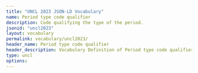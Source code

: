 ```yaml
---
title: "UNCL 2023 JSON-LD Vocabulary"
name: Period type code qualifier
description: Code qualifying the type of the period.
jsonid: "uncl2023"
layout: vocabulary
permalink: vocabulary/uncl2023/
header_name: Period type code qualifier
header_description: Vocabulary Definition of Period type code qualifier semantics in HTML format. JSON-LD format is available at [uncl2023.jsonld](https://edi3.org/vocabulary/uncl2023.jsonld)
type: uncl
options:
---
```

